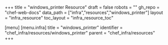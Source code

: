 +++
title = "windows_printer Resource"
draft = false
robots = ""
gh_repo = "chef-web-docs"
data_path = ["infra","resources","windows_printer"]
layout = "infra_resource"
toc_layout = "infra_resource_toc"

[menu]
  [menu.infra]
    title = "windows_printer"
    identifier = "chef_infra/resources/windows_printer"
    parent = "chef_infra/resources"
+++

<!-- The contents of this page are automatically generated from the windows_printer.yaml file in the data directory. -->
<!-- To suggest a change, edit the https://github.com/chef/chef/blob/master/lib/chef/resource/windows_printer.rb file
      and submit a pull request to the https://github.com/chef/chef repository. -->
